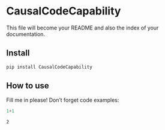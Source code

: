 CausalCodeCapability
================

<!-- WARNING: THIS FILE WAS AUTOGENERATED! DO NOT EDIT! -->

This file will become your README and also the index of your
documentation.

## Install

``` sh
pip install CausalCodeCapability
```

## How to use

Fill me in please! Don’t forget code examples:

``` python
1+1
```

    2
